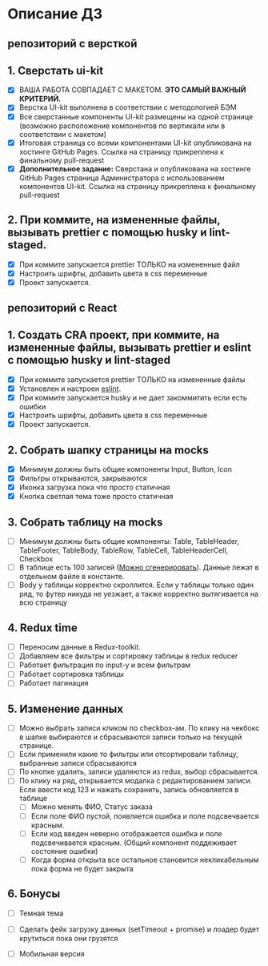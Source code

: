 # Описание ДЗ

## репозиторий с версткой

## 1. Сверстать ui-kit
  - [x] ВАША РАБОТА СОВПАДАЕТ С МАКЕТОМ. **ЭТО САМЫЙ ВАЖНЫЙ КРИТЕРИЙ.**
  - [x] Верстка UI-kit выполнена в соответствии с методологией БЭМ
  - [x] Все сверстанные компоненты UI-kit размещены на одной странице (возможно расположение компонентов по вертикали или в соответствии с макетом)
  - [x] Итоговая страница со всеми компонентами UI-kit опубликована на хостинге GitHub Pages. Ссылка на страницу прикреплена к финальному pull-request
  - [x] **Дополнительное задание:** Сверстана и опубликована на хостинге GitHub Pages страница Администратора с использованием компонентов UI-kit. Ссылка на страницу прикреплена к финальному pull-request
  
## 2. При коммите, на измененные файлы, вызывать prettier с помощью husky и lint-staged.
  - [x] При коммите запускается prettier ТОЛЬКО на измененные файл
  - [x] Настроить шрифты, добавить цвета в css переменные
  - [x] Проект запускается.

## репозиторий с React

## 1. Создать CRA проект, при коммите, на измененные файлы, вызывать prettier и eslint с помощью husky и lint-staged
  - [x] При коммите запускается prettier ТОЛЬКО на измененные файлы
  - [x] Установлен и настроен [eslint](https://www.npmjs.com/package/eslint-kit).
  - [x] При коммите запускается husky и не дает закоммитить если есть ошибки
  - [x] Настроить шрифты, добавить цвета в css переменные
  - [x] Проект запускается.

## 2. Собрать шапку страницы на mocks
  - [x] Минимум должны быть общие компоненты Input, Button, Icon
  - [x] Фильтры открываются, закрываются
  - [x] Иконка загрузка пока что просто статичная
  - [x] Кнопка светлая тема тоже просто статичная

## 3. Собрать таблицу на mocks
  - [ ] Минимум должны быть общие компоненты: Table, TableHeader, TableFooter, TableBody, TableRow, TableCell, TableHeaderCell, Checkbox
  - [ ] В таблице есть 100 записей ([Можно сгенерировать](https://json-generator.com/)). Данные лежат в отдельном файле в константе.
  - [ ] Body у таблицы корректно скроллится. Если у таблицы только один ряд, то футер никуда не уезжает, а также корректно вытягивается на всю страницу

## 4. Redux time
  - [ ] Переносим данные в Redux-toolkit.
  - [ ] Добавляем все фильтры и сортировку таблицы в redux reducer
  - [ ] Работает фильтрация по input-у и всем фильтрам
  - [ ] Работает сортировка таблицы
  - [ ] Работает пагинация

## 5. Изменение данных
  - [ ] Можно выбрать записи кликом по checkbox-ам. По клику на чекбокс в шапке выбираются и сбрасываются записи только на текущей странице.
  - [ ] Если применили какие то фильтры или отсортировали таблицу, выбранные записи сбрасываются
  - [ ] По кнопке удалить, записи удаляются из redux, выбор сбрасывается.
  - [ ] По клику на ряд, открывается модалка с редактированием записи. Если ввести код 123 и нажать сохранить, запись обновляется в таблице
      - [ ] Можно менять ФИО, Статус заказа
      - [ ] Если поле ФИО пустой, появляется ошибка и поле подсвечвается красным.
      - [ ] Если код введен неверно отображается ошибка и поле подсвечивается красным. (Общий компонент поддеживает состояние ошибки)
      - [ ] Когда форма открыта все остальное становится некликабельным пока форма не будет закрыта
      
## 6. Бонусы
  - [ ] Темная тема
  - [ ] Сделать фейк загрузку данных (setTimeout + promise) и лоадер будет крутиться пока они грузятся
  - [ ] Мобильная версия



